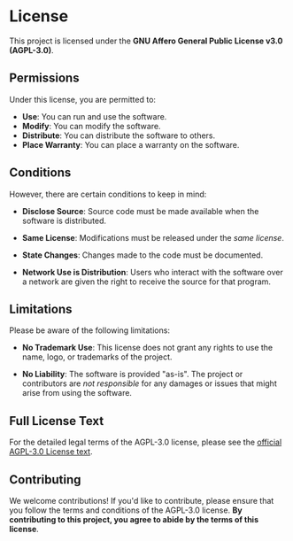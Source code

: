 # License

This project is licensed under the **GNU Affero General Public License v3.0 (AGPL-3.0)**.

## Permissions

Under this license, you are permitted to:

- **Use**: You can run and use the software.
- **Modify**: You can modify the software.
- **Distribute**: You can distribute the software to others.
- **Place Warranty**: You can place a warranty on the software.

## Conditions

However, there are certain conditions to keep in mind:

- **Disclose Source**: Source code must be made available when the software is distributed.

- **Same License**: Modifications must be released under the *same license*.

- **State Changes**: Changes made to the code must be documented.

- **Network Use is Distribution**: Users who interact with the software over a network are given the right to receive the source for that program.

## Limitations

Please be aware of the following limitations:

- **No Trademark Use**: This license does not grant any rights to use the name, logo, or trademarks of the project.

- **No Liability**: The software is provided "as-is". The project or contributors are *not responsible* for any damages or issues that might arise from using the software.

## Full License Text

For the detailed legal terms of the AGPL-3.0 license, please see the [official AGPL-3.0 License text](https://www.gnu.org/licenses/agpl-3.0.html).

## Contributing

We welcome contributions! If you'd like to contribute, please ensure that you follow the terms and conditions of the AGPL-3.0 license. **By contributing to this project, you agree to abide by the terms of this license**.
